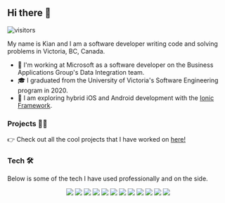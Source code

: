 ## Hi there 👋

![visitors](https://visitor-badge.glitch.me/badge?page_id=kgorgi.readme)

My name is Kian and I am a software developer writing code and solving problems in Victoria, BC, Canada.

-   🔋 I'm working at Microsoft as a software developer on the Business Applications Group's Data Integration team.
-   🎓 I graduated from the University of Victoria's Software Engineering program in 2020.
-   🐬 I am exploring hybrid iOS and Android development with the [Ionic Framework](https://ionicframework.com/).

### Projects 👨‍💻

👉 Check out all the cool projects that I have worked on [here!](https://github.com/kgorgi/kgorgi/blob/master/PROJECTS.md)

### Tech 🛠

Below is some of the tech I have used professionally and on the side.

<p align='center'>
    <img src="https://img.shields.io/badge/typescript%20-%23007ACC.svg?&style=for-the-badge&logo=typescript&logoColor=white">
    <img src="https://img.shields.io/badge/html5%20-%23E34F26.svg?&style=for-the-badge&logo=html5&logoColor=white">
    <img src="https://img.shields.io/badge/css3%20-%231572B6.svg?&style=for-the-badge&logo=css3&logoColor=white">
    <img src="https://img.shields.io/badge/python%20-%2314354C.svg?&style=for-the-badge&logo=python&logoColor=white">
    <img src="https://img.shields.io/badge/c%23%20-%23239120.svg?&style=for-the-badge&logo=c-sharp&logoColor=white">
    <img src="https://img.shields.io/badge/java-%23ED8B00.svg?&style=for-the-badge&logo=java&logoColor=white">
    <img src="https://img.shields.io/badge/go-%2300ADD8.svg?&style=for-the-badge&logo=go&logoColor=white">
    <img src="https://img.shields.io/badge/react%20-%2320232a.svg?&style=for-the-badge&logo=react&logoColor=%2361DAFB">
    <img src="https://img.shields.io/badge/angular%20-%23DD0031.svg?&style=for-the-badge&logo=angular&logoColor=white">
    <img src="https://img.shields.io/badge/Ionic-%233880FF.svg?&style=for-the-badge&logo=Ionic&logoColor=white">
    <img src="https://img.shields.io/badge/node.js%20-%2343853D.svg?&style=for-the-badge&logo=node.js&logoColor=white">
    <img src="https://img.shields.io/badge/Docker%20-%232496ED.svg?&style=for-the-badge&logo=Docker&logoColor=white">
</p>
